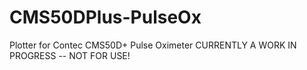 # CMS50DPlus-PulseOx
Plotter for Contec CMS50D+ Pulse Oximeter
CURRENTLY A WORK IN PROGRESS -- NOT FOR USE!
